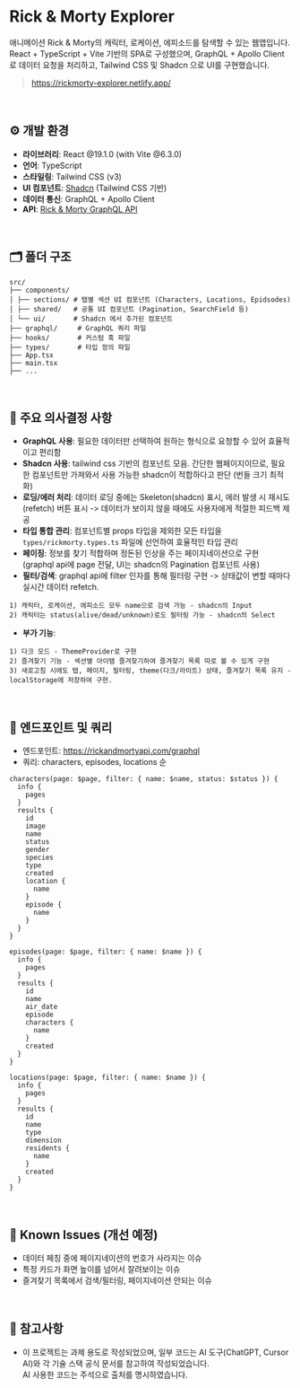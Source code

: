 # Rick & Morty Explorer

애니메이션 Rick & Morty의 캐릭터, 로케이션, 에피소드를 탐색할 수 있는 웹앱입니다. <br/>
React + TypeScript + Vite 기반의 SPA로 구성했으며, GraphQL + Apollo Client로 데이터 요청을 처리하고, Tailwind CSS 및 Shadcn 으로 UI를 구현했습니다.
> https://rickmorty-explorer.netlify.app/

<br/>

## ⚙️ 개발 환경

- **라이브러리**: React @19.1.0 (with Vite @6.3.0)
- **언어**: TypeScript
- **스타일링**: Tailwind CSS (v3)
- **UI 컴포넌트**: [Shadcn](https://ui.shadcn.com) (Tailwind CSS 기반)
- **데이터 통신**: GraphQL + Apollo Client 
- **API**: [Rick & Morty GraphQL API](https://rickandmortyapi.com/graphql)

<br/>

## 🗂️ 폴더 구조

```
src/
├── components/
│ ├── sections/ # 탭별 섹션 UI 컴포넌트 (Characters, Locations, Epidsodes)
│ ├── shared/   # 공통 UI 컴포넌트 (Pagination, SearchField 등)
│ └── ui/       # Shadcn 에서 추가된 컴포넌트
├── graphql/     # GraphQL 쿼리 파일
├── hooks/       # 커스텀 훅 파일
├── types/       # 타입 정의 파일
├── App.tsx
├── main.tsx
├── ...
```

<br/>

## 🧠 주요 의사결정 사항

- **GraphQL 사용**: 필요한 데이터만 선택하여 원하는 형식으로 요청할 수 있어 효율적이고 편리함
- **Shadcn 사용**: tailwind css 기반의 컴포넌트 모음. 간단한 웹페이지이므로, 필요한 컴포넌트만 가져와서 사용 가능한 shadcn이 적합하다고 판단 (번들 크기 최적화)
- **로딩/에러 처리**: 데이터 로딩 중에는 Skeleton(shadcn) 표시, 에러 발생 시 재시도(refetch) 버튼 표시 -> 데이터가 보이지 않을 때에도 사용자에게 적절한 피드백 제공
- **타입 통합 관리**: 컴포넌트별 props 타입을 제외한 모든 타입을 `types/rickmorty.types.ts` 파일에 선언하여 효율적인 타입 관리
- **페이징**: 정보를 찾기 적합하며 정돈된 인상을 주는 페이지네이션으로 구현 (graphql api에 page 전달, UI는 shadcn의 Pagination 컴포넌트 사용)
- **필터/검색**: graphql api에 filter 인자를 통해 필터링 구현 -> 상태값이 변할 때마다 실시간 데이터 refetch.
```
1) 캐릭터, 로케이션, 에피소드 모두 name으로 검색 가능 - shadcn의 Input
2) 캐릭터는 status(alive/dead/unknown)로도 필터링 가능 - shadcn의 Select
```
- **부가 기능**:
```
1) 다크 모드 - ThemeProvider로 구현
2) 즐겨찾기 기능 - 섹션별 아이템 즐겨찾기하여 즐겨찾기 목록 따로 볼 수 있게 구현
3) 새로고침 시에도 탭, 페이지, 필터링, theme(다크/라이트) 상태, 즐겨찾기 목록 유지 - localStorage에 저장하여 구현. 
```


<br/>

## 📍 엔드포인트 및 쿼리

- 엔드포인트: https://rickandmortyapi.com/graphql
- 쿼리: characters, episodes, locations 순
```
characters(page: $page, filter: { name: $name, status: $status }) {
  info {
    pages
  }
  results {
    id
    image
    name
    status
    gender
    species
    type
    created
    location {
      name
    }
    episode {
      name
    }
  }
}
```
```
episodes(page: $page, filter: { name: $name }) {
  info {
    pages
  }
  results {
    id
    name
    air_date
    episode
    characters {
      name
    }
    created
  }
}
```
```
locations(page: $page, filter: { name: $name }) {
  info {
    pages
  }
  results {
    id
    name
    type
    dimension
    residents {
      name
    }
    created
  }
}
```

<br/>

## 🐛 Known Issues (개선 예정)

- 데이터 페칭 중에 페이지네이션의 번호가 사라지는 이슈
- 특정 카드가 화면 높이를 넘어서 잘려보이는 이슈
- 즐겨찾기 목록에서 검색/필터링, 페이지네이션 안되는 이슈

<br/>

## 📄 참고사항

- 이 프로젝트는 과제 용도로 작성되었으며, 일부 코드는 AI 도구(ChatGPT, Cursor AI)와 각 기술 스택 공식 문서를 참고하여 작성되었습니다.  
  AI 사용한 코드는 주석으로 출처를 명시하였습니다.
